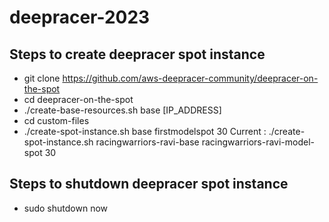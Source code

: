 # deepracer-2023

## Steps to create deepracer spot instance
- git clone https://github.com/aws-deepracer-community/deepracer-on-the-spot
- cd deepracer-on-the-spot
-  ./create-base-resources.sh base [IP_ADDRESS]
-  cd custom-files
-  ./create-spot-instance.sh base firstmodelspot 30
   Current : ./create-spot-instance.sh racingwarriors-ravi-base racingwarriors-ravi-model-spot 30

## Steps to shutdown deepracer spot instance
- sudo shutdown now
